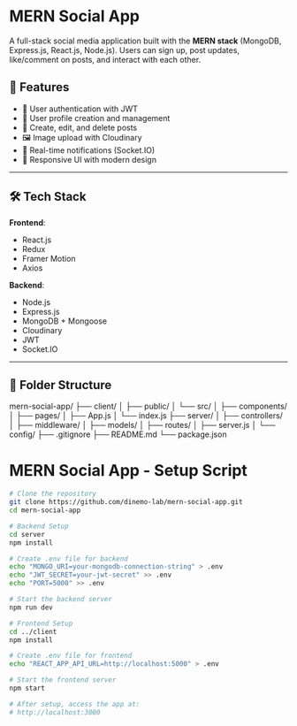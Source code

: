 # MERN Social App

A full-stack social media application built with the **MERN stack** (MongoDB, Express.js, React.js, Node.js). Users can sign up, post updates, like/comment on posts, and interact with each other.

## 🚀 Features

- 🔐 User authentication with JWT
- 👤 User profile creation and management
- 📝 Create, edit, and delete posts
- 🖼️ Image upload with Cloudinary
- 🔔 Real-time notifications (Socket.IO)
- 📱 Responsive UI with modern design

---

## 🛠️ Tech Stack

**Frontend**:  
- React.js  
- Redux
- Framer Motion
- Axios

**Backend**:  
- Node.js  
- Express.js  
- MongoDB + Mongoose  
- Cloudinary  
- JWT  
- Socket.IO

---

## 📁 Folder Structure

mern-social-app/
├── client/
│   ├── public/
│   └── src/
│       ├── components/
│       ├── pages/
│       ├── App.js
│       └── index.js
├── server/
│   ├── controllers/
│   ├── middleware/
│   ├── models/
│   ├── routes/
│   ├── server.js
│   └── config/
├── .gitignore
├── README.md
└── package.json

# MERN Social App - Setup Script

```bash
# Clone the repository
git clone https://github.com/dinemo-lab/mern-social-app.git
cd mern-social-app

# Backend Setup
cd server
npm install

# Create .env file for backend
echo "MONGO_URI=your-mongodb-connection-string" > .env
echo "JWT_SECRET=your-jwt-secret" >> .env
echo "PORT=5000" >> .env

# Start the backend server
npm run dev

# Frontend Setup
cd ../client
npm install

# Create .env file for frontend
echo "REACT_APP_API_URL=http://localhost:5000" > .env

# Start the frontend server
npm start

# After setup, access the app at:
# http://localhost:3000
